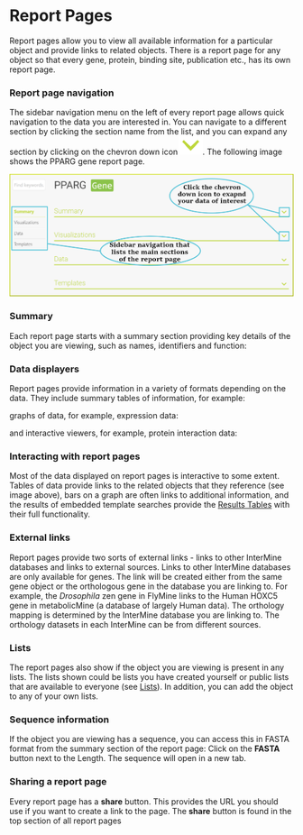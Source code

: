 # Report Pages

Report pages allow you to view all available information for a particular object and provide links to related objects. There is a report page for any object so that every gene, protein, binding site, publication etc., has its own report page. 

### Report page navigation

The sidebar navigation menu on the left of every report page allows quick navigation to the data you are interested in. You can navigate to a different section by clicking the section name from the list, and you can expand any section by clicking on the chevron down icon![](../../.gitbook/assets/arrow-removebg-preview.png). The following image shows the PPARG gene report page. 

![](../../.gitbook/assets/report-pages-main.png)

### Summary

Each report page starts with a summary section providing key details of the object you are viewing, such as names, identifiers and function:

### Data displayers

Report pages provide information in a variety of formats depending on the data. They include summary tables of information, for example:

graphs of data, for example, expression data:

and interactive viewers, for example, protein interaction data:

### Interacting with report pages

Most of the data displayed on report pages is interactive to some extent. Tables of data provide links to the related objects that they reference \(see image above\), bars on a graph are often links to additional information, and the results of embedded template searches provide the [Results Tables](https://flymine.readthedocs.io/en/latest/results-tables/Documentationresultstables.html#resultstables) with their full functionality.

### External links

Report pages provide two sorts of external links - links to other InterMine databases and links to external sources. Links to other InterMine databases are only available for genes. The link will be created either from the same gene object or the orthologous gene in the database you are linking to. For example, the _Drosophila_ zen gene in FlyMine links to the Human HOXC5 gene in metabolicMine \(a database of largely Human data\). The orthology mapping is determined by the InterMine database you are linking to. The orthology datasets in each InterMine can be from different sources.

### Lists

The report pages also show if the object you are viewing is present in any lists. The lists shown could be lists you have created yourself or public lists that are available to everyone \(see [Lists](https://flymine.readthedocs.io/en/latest/lists/overview/Documentationlists.html#lists)\). In addition, you can add the object to any of your own lists.

### Sequence information

If the object you are viewing has a sequence, you can access this in FASTA format from the summary section of the report page: Click on the **FASTA** button next to the Length. The sequence will open in a new tab.

### Sharing a report page

Every report page has a **share** button. This provides the URL you should use if you want to create a link to the page. The **share** button is found in the top section of all report pages

